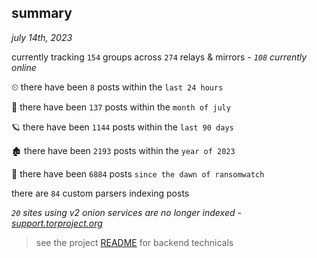 
## summary
_july 14th, 2023_

currently tracking `154` groups across `274` relays & mirrors - _`108` currently online_

⏲ there have been `8` posts within the `last 24 hours`

🦈 there have been `137` posts within the `month of july`

🪐 there have been `1144` posts within the `last 90 days`

🏚 there have been `2193` posts within the `year of 2023`

🦕 there have been `6884` posts `since the dawn of ransomwatch`

there are `84` custom parsers indexing posts

_`20` sites using v2 onion services are no longer indexed - [support.torproject.org](https://support.torproject.org/onionservices/v2-deprecation/)_

> see the project [README](https://github.com/joshhighet/ransomwatch#ransomwatch--) for backend technicals
